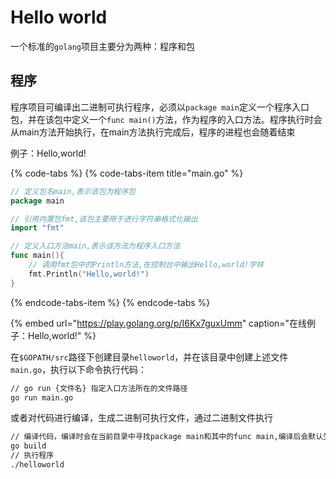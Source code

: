 # Hello world

一个标准的`golang`项目主要分为两种：程序和包

## 程序

程序项目可编译出二进制可执行程序，必须以`package main`定义一个程序入口包，并在该包中定义一个`func main()`方法，作为程序的入口方法。程序执行时会从main方法开始执行，在main方法执行完成后，程序的进程也会随着结束

例子：Hello,world!

{% code-tabs %}
{% code-tabs-item title="main.go" %}
```go
// 定义包名main,表示该包为程序包
package main

// 引用内置包fmt,该包主要用于进行字符串格式化输出
import "fmt"

// 定义入口方法main,表示该方法为程序入口方法
func main(){
    // 调用fmt包中的Println方法,在控制台中输出Hello,world!字样
    fmt.Println("Hello,world!")
}
```
{% endcode-tabs-item %}
{% endcode-tabs %}

{% embed url="https://play.golang.org/p/I6Kx7guxUmm" caption="在线例子：Hello,world!" %}

在`$GOPATH/src`路径下创建目录`helloworld`，并在该目录中创建上述文件`main.go`，执行以下命令执行代码：

```bash
// go run {文件名} 指定入口方法所在的文件路径
go run main.go
```

或者对代码进行编译，生成二进制可执行文件，通过二进制文件执行

```bash
// 编译代码，编译时会在当前目录中寻找package main和其中的func main,编译后会默认生成一个与当前目录同名的二进制可执行文件，也可以通过-o参数指定输出路径
go build
// 执行程序
./helloworld
```

## 



